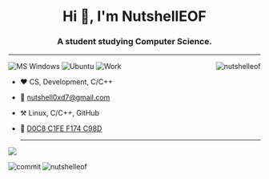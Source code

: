 <h1 align="center">Hi 👋, I'm NutshellEOF</h1>
<h3 align="center">A student studying Computer Science.</h3>

***

<p><img align="right" src="https://github-readme-stats.vercel.app/api?username=nutshelleof&show_icons=true&theme=nord&locale=en&count_private=true" alt="nutshelleof" /></p>

![MS Windows](https://img.shields.io/badge/OS-Windows-33aadd?style=flat-square&logo=windows11&logoColor=ffffff)
![Ubuntu](https://img.shields.io/badge/VM-Ubuntu-33aadd?style=flat-square&logo=ubuntu&logoColor=ffffff)
![Work](https://img.shields.io/badge/Work-C/C++-33aadd?style=flat-square&logo=cplusplus&logoColor=ffffff)

  - :heart: CS, Development, C/C++

  - :email: [nutshell0xd7@gmail.com](mailto:nutshell0xd7@gmail.com)

  - :hammer_and_pick: Linux, C/C++, GitHub
  
  - 🔑 [D0C8 C1FE F174 C98D](https://keyserver.ubuntu.com/pks/lookup?op=get&search=0x32038f4f4091fced75799012d0c8c1fef174c98d)

    ***

    

![](http://github-profile-summary-cards.vercel.app/api/cards/profile-details?username=NutshellEOF&theme=nord_dark)

<p><img align="left" src="http://github-profile-summary-cards.vercel.app/api/cards/most-commit-language?username=NutshellEOF&theme=nord_dark" alt="commit" /></p>

<p><img align="center" src="http://github-profile-summary-cards.vercel.app/api/cards/productive-time?username=NutshellEOF&theme=nord_dark&utcOffset=8" alt="nutshelleof" /></p>
